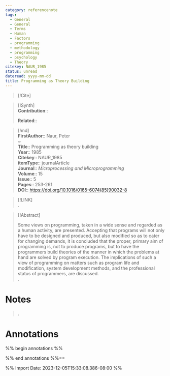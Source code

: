 ```yaml
---
category: referencenote
tags:
  - General
  - General
  - Terms
  - Human
  - Factors
  - programming
  - methodology
  - programming
  - psychology
  - Theory
citekey: NAUR_1985
status: unread
dateread: yyyy-mm-dd
title: Programming as Theory Building
---
```

  
> [!Cite]
> 
  
>[!Synth]  
>**Contribution**::  
>  
>**Related**::   
>  
  
>[!md]  
> **FirstAuthor**:: Naur, Peter  
~  
> **Title**:: Programming as theory building  
> **Year**:: 1985  
> **Citekey**:: NAUR_1985  
> **itemType**:: journalArticle  
> **Journal**:: *Microprocessing and Microprogramming*  
> **Volume**:: 15  
> **Issue**:: 5  
> **Pages**:: 253-261  
> **DOI**:: https://doi.org/10.1016/0165-6074(85)90032-8  
  
> [!LINK]  
>.  
  
> [!Abstract]  
>  
> Some views on programming, taken in a wide sense and regarded as a human activity, are presented. Accepting that programs will not only have to be designed and produced, but also modified so as to cater for changing demands, it is concluded that the proper, primary aim of programming is, not to produce programs, but to have the programmers build theories of the manner in which the problems at hand are solved by program execution. The implications of such a view of programming on matters such as program life and modification, system development methods, and the professional status of programmers, are discussed.  
>.  
>

# Notes

>. 

# Annotations

%% begin annotations %%  
  
  
%% end annotations %%==

%% Import Date: 2023-12-05T15:33:08.386-08:00 %%
